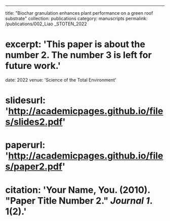 ---
title: "Biochar granulation enhances plant performance on a green roof substrate"
collection: publications
category: manuscripts
permalink: /publications/002_Liao _STOTEN_2022
# excerpt: 'This paper is about the number 2. The number 3 is left for future work.'
date: 2022
venue: 'Science of the Total Environment'
# slidesurl: 'http://academicpages.github.io/files/slides2.pdf'
# paperurl: 'http://academicpages.github.io/files/paper2.pdf'
# citation: 'Your Name, You. (2010). &quot;Paper Title Number 2.&quot; <i>Journal 1</i>. 1(2).'
